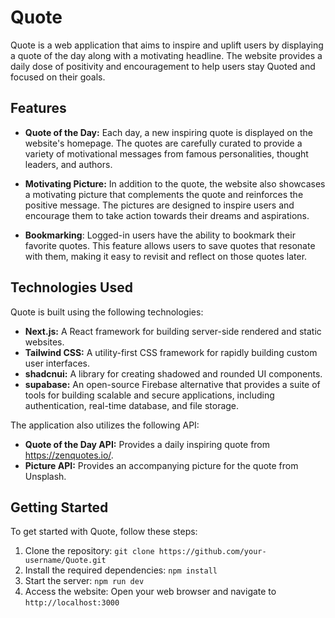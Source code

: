 # Quote

Quote is a web application that aims to inspire and uplift users by displaying a quote of the day along with a motivating headline. The website provides a daily dose of positivity and encouragement to help users stay Quoted and focused on their goals.

## Features

- **Quote of the Day:** Each day, a new inspiring quote is displayed on the website's homepage. The quotes are carefully curated to provide a variety of motivational messages from famous personalities, thought leaders, and authors.

- **Motivating Picture:** In addition to the quote, the website also showcases a motivating picture that complements the quote and reinforces the positive message. The pictures are designed to inspire users and encourage them to take action towards their dreams and aspirations.

- **Bookmarking**: Logged-in users have the ability to bookmark their favorite quotes. This feature allows users to save quotes that resonate with them, making it easy to revisit and reflect on those quotes later.

## Technologies Used

Quote is built using the following technologies:

- **Next.js:** A React framework for building server-side rendered and static websites.
- **Tailwind CSS:** A utility-first CSS framework for rapidly building custom user interfaces.
- **shadcnui:** A library for creating shadowed and rounded UI components.
- **supabase:** An open-source Firebase alternative that provides a suite of tools for building scalable and secure applications, including authentication, real-time database, and file storage.

The application also utilizes the following API:

- **Quote of the Day API:** Provides a daily inspiring quote from https://zenquotes.io/.
- **Picture API:** Provides an accompanying picture for the quote from Unsplash.

## Getting Started

To get started with Quote, follow these steps:

1. Clone the repository: `git clone https://github.com/your-username/Quote.git`
2. Install the required dependencies: `npm install`
3. Start the server: `npm run dev`
4. Access the website: Open your web browser and navigate to `http://localhost:3000`
